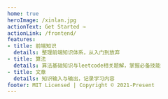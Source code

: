 ```yaml
---
home: true
heroImage: /xinlan.jpg
actionText: Get Started →
actionLink: /frontend/
features:
- title: 前端知识
  details: 整理前端知识体系，从入门到放弃
- title: 算法
  details: 算法基础知识与leetcode相关题解，掌握必备技能
- title: 文章
  details: 知识输入与输出，记录学习内容
footer: MIT Licensed | Copyright © 2021-Present
---
```

